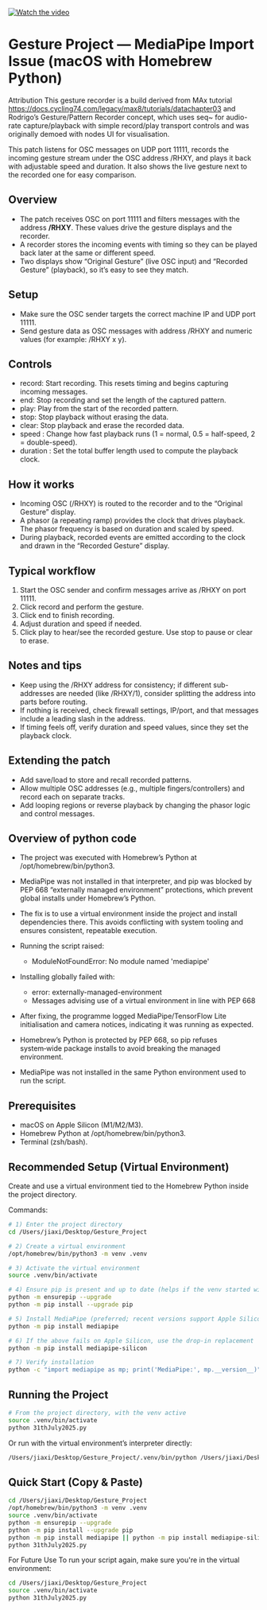 [![Watch the video](https://img.youtube.com/vi/ViE02xZ1R0Y/0.jpg)](https://www.youtube.com/watch?v=ViE02xZ1R0Y)

 
# Gesture Project — MediaPipe Import Issue (macOS with Homebrew Python)
 
Attribution
This gesture recorder is a build derived from MAx tutorial https://docs.cycling74.com/legacy/max8/tutorials/datachapter03 and Rodrigo’s Gesture/Pattern Recorder concept, which uses seq~ for audio-rate capture/playback with simple record/play transport controls and was originally demoed with nodes UI for visualisation. 

 
This patch listens for OSC messages on UDP port 11111, records the incoming gesture stream under the OSC address /RHXY, and plays it back with adjustable speed and duration. It also shows the live gesture next to the recorded one for easy comparison.

## Overview
- The patch receives OSC on port 11111 and filters messages with the address **/RHXY**. These values drive the gesture displays and the recorder.  
- A recorder stores the incoming events with timing so they can be played back later at the same or different speed.  
- Two displays show “Original Gesture” (live OSC input) and “Recorded Gesture” (playback), so it’s easy to see they match.

## Setup
- Make sure the OSC sender targets the correct machine IP and UDP port 11111.  
- Send gesture data as OSC messages with address /RHXY and numeric values (for example: /RHXY x y).  
 
## Controls
- record: Start recording. This resets timing and begins capturing incoming messages.  
- end: Stop recording and set the length of the captured pattern.  
- play: Play from the start of the recorded pattern.  
- stop: Stop playback without erasing the data.  
- clear: Stop playback and erase the recorded data.  
- speed <number>: Change how fast playback runs (1 = normal, 0.5 = half-speed, 2 = double-speed).  
- duration <minutes>: Set the total buffer length used to compute the playback clock.

## How it works
- Incoming OSC (/RHXY) is routed to the recorder and to the “Original Gesture” display.  
- A phasor (a repeating ramp) provides the clock that drives playback. The phasor frequency is based on duration and scaled by speed.  
- During playback, recorded events are emitted according to the clock and drawn in the “Recorded Gesture” display.

## Typical workflow
1. Start the OSC sender and confirm messages arrive as /RHXY on port 11111.  
2. Click record and perform the gesture.  
3. Click end to finish recording.  
4. Adjust duration and speed if needed.  
5. Click play to hear/see the recorded gesture. Use stop to pause or clear to erase.

## Notes and tips
- Keep using the /RHXY address for consistency; if different sub-addresses are needed (like /RHXY/1), consider splitting the address into parts before routing.  
- If nothing is received, check firewall settings, IP/port, and that messages include a leading slash in the address.  
- If timing feels off, verify duration and speed values, since they set the playback clock.

 
## Extending the patch
- Add save/load to store and recall recorded patterns.  
- Allow multiple OSC addresses (e.g., multiple fingers/controllers) and record each on separate tracks.  
- Add looping regions or reverse playback by changing the phasor logic and control messages.
 

## Overview of python code

- The project was executed with Homebrew’s Python at /opt/homebrew/bin/python3.  
- MediaPipe was not installed in that interpreter, and pip was blocked by PEP 668 “externally managed environment” protections, which prevent global installs under Homebrew’s Python.  
- The fix is to use a virtual environment inside the project and install dependencies there. This avoids conflicting with system tooling and ensures consistent, repeatable execution.  

 

- Running the script raised:
  - ModuleNotFoundError: No module named 'mediapipe'
- Installing globally failed with:
  - error: externally-managed-environment
  - Messages advising use of a virtual environment in line with PEP 668
- After fixing, the programme logged MediaPipe/TensorFlow Lite initialisation and camera notices, indicating it was running as expected.  



- Homebrew’s Python is protected by PEP 668, so pip refuses system‑wide package installs to avoid breaking the managed environment.  
- MediaPipe was not installed in the same Python environment used to run the script.  

## Prerequisites

- macOS on Apple Silicon (M1/M2/M3).  
- Homebrew Python at /opt/homebrew/bin/python3.  
- Terminal (zsh/bash).  

## Recommended Setup (Virtual Environment)

Create and use a virtual environment tied to the Homebrew Python inside the project directory.

Commands:

```bash
# 1) Enter the project directory
cd /Users/jiaxi/Desktop/Gesture_Project

# 2) Create a virtual environment
/opt/homebrew/bin/python3 -m venv .venv

# 3) Activate the virtual environment
source .venv/bin/activate

# 4) Ensure pip is present and up to date (helps if the venv started without pip)
python -m ensurepip --upgrade
python -m pip install --upgrade pip

# 5) Install MediaPipe (preferred; recent versions support Apple Silicon)
python -m pip install mediapipe

# 6) If the above fails on Apple Silicon, use the drop‑in replacement
python -m pip install mediapipe-silicon

# 7) Verify installation
python -c "import mediapipe as mp; print('MediaPipe:', mp.__version__)"
```

## Running the Project

```bash
# From the project directory, with the venv active
source .venv/bin/activate
python 31thJuly2025.py
```

Or run with the virtual environment’s interpreter directly:

```bash
/Users/jiaxi/Desktop/Gesture_Project/.venv/bin/python /Users/jiaxi/Desktop/Gesture_Project/31thJuly2025.py
```
  
 

## Quick Start (Copy & Paste)

```bash
cd /Users/jiaxi/Desktop/Gesture_Project
/opt/homebrew/bin/python3 -m venv .venv
source .venv/bin/activate
python -m ensurepip --upgrade
python -m pip install --upgrade pip
python -m pip install mediapipe || python -m pip install mediapipe-silicon
python 31thJuly2025.py
```

For Future Use
To run your script again, make sure you're in the virtual environment:

```bash
cd /Users/jiaxi/Desktop/Gesture_Project
source .venv/bin/activate
python 31thJuly2025.py
```

 
